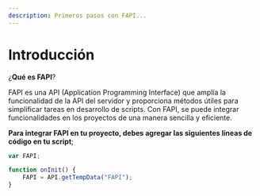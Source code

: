 ```yaml
---
description: Primeros pasos con FAPI...
---
```


# Introducción

¿**Qué es FAPI**?

FAPI es una API (Application Programming Interface) que amplía la funcionalidad de la API del servidor y proporciona métodos útiles para simplificar tareas en desarrollo de scripts. Con FAPI, se puede integrar funcionalidades en los proyectos de una manera sencilla y eficiente.

**Para integrar FAPI en tu proyecto, debes agregar las siguientes líneas de código en tu script**;

```javascript
var FAPI;

function onInit() {  
    FAPI = API.getTempData("FAPI");  
}
```



